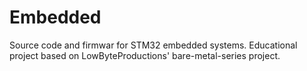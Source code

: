 # Embedded
Source code and firmwar for STM32 embedded systems. Educational project based on LowByteProductions' bare-metal-series project. 
